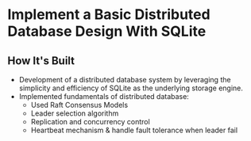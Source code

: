 # Implement a Basic Distributed Database Design With SQLite

## How It's Built
- Development of a distributed database system by leveraging the simplicity and efficiency of SQLite as the underlying storage engine.
- Implemented fundamentals of distributed database: 
  - Used Raft Consensus Models 
  - Leader selection algorithm
  - Replication and concurrency control
  - Heartbeat mechanism & handle fault tolerance when leader fail
